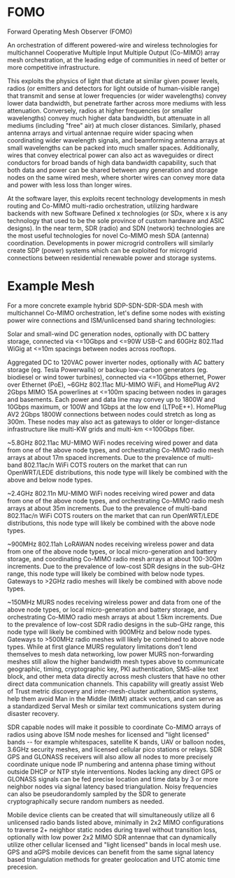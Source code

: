 # FOMO
Forward Operating Mesh Observer (FOMO)

An orchestration of different powered-wire and wireless technologies for multichannel Cooperative Multiple Input Multiple Output (Co-MIMO) array mesh orchestration, at the leading edge of communities in need of better or more competitive infrastructure. 

This exploits the physics of light that dictate at similar given power levels, radios (or emitters and detectors for light outside of human-visible range) that transmit and sense at lower frequencies (or wider wavelengths) convey lower data bandwidth, but penetrate farther across more mediums with less attenuation. Conversely, radios at higher frequencies (or smaller wavelengths) convey much higher data bandwidth, but attenuate in all mediums (including "free" air) at much closer distances. Similarly, phased antenna arrays and virtual antennae require wider spacing when coordinating wider wavelength signals, and beamforming antenna arrays at small wavelengths can be packed into much smaller spaces. Additionally, wires that convey electrical power can also act as waveguides or direct conductors for broad bands of high data bandwidth capability, such that both data and power can be shared between any generation and storage nodes on the same wired mesh, where shorter wires can convey more data and power with less loss than longer wires.

At the software layer, this exploits recent technology developments in mesh routing and Co-MIMO multi-radio orchestration, utilizing hardware backends with new Software Defined x technologies (or SDx, where x is any technology that used to be the sole province of custom hardware and ASIC designs). In the near term, SDR (radio) and SDN (network) technologies are the most useful technologies for novel Co-MIMO mesh SDA (antenna) coordination. Developments in power microgrid controllers will similarly create SDP (power) systems which can be exploited for microgrid connections between residential renewable power and storage systems.

# Example Mesh
For a more concrete example hybrid SDP-SDN-SDR-SDA mesh with multichannel Co-MIMO orchestration, let's define some nodes with existing power wire connections and ISM/unlicensed band sharing technologies:

Solar and small-wind DC generation nodes, optionally with DC battery storage, connected via <=10Gbps and <=90W USB-C and 60GHz 802.11ad WiGig at <=10m spacings between nodes across rooftops.

Aggregated DC to 120VAC power inverter nodes, optionally with AC battery storage (eg. Tesla Powerwalls) or backup low-carbon generators (eg. biodiesel or wind tower turbines), connected via <=10Gbps ethernet, Power over Ethernet (PoE), ~6GHz 802.11ac MU-MIMO WiFi, and HomePlug AV2 2Gbps MIMO 15A powerlines at <=100m spacing between nodes in garages and basements. Each power and data line may convey up to 1800W and 10Gbps maximum, or 100W and 1Gbps at the low end (LTPoE++). HomePlug AV2 2Gbps 1800W connections between nodes could stretch as long as 300m. These nodes may also act as gateways to older or longer-distance infrastructure like multi-KW grids and multi-km <=100Gbps fiber.

~5.8GHz 802.11ac MU-MIMO WiFi nodes receiving wired power and data from one of the above node types, and orchestrating Co-MIMO radio mesh arrays at about 17m spaced increments. Due to the prevalence of multi-band 802.11ac/n WiFi COTS routers on the market that can run OpenWRT/LEDE distributions, this node type will likely be combined with the above and below node types.

~2.4GHz 802.11n MU-MIMO WiFi nodes receiving wired power and data from one of the above node types, and orchestrating Co-MIMO radio mesh arrays at about 35m increments. Due to the prevalence of multi-band 802.11ac/n WiFi COTS routers on the market that can run OpenWRT/LEDE distributions, this node type will likely be combined with the above node types.

~900MHz 802.11ah LoRAWAN nodes receiving wireless power and data from one of the above node types, or local micro-generation and battery storage, and coordinating Co-MIMO radio mesh arrays at about 100-300m increments. Due to the prevalence of low-cost SDR designs in the sub-GHz range, this node type will likely be combined with below node types. Gateways to >2GHz radio meshes will likely be combined with above node types.

~150MHz MURS nodes receiving wireless power and data from one of the above node types, or local micro-generation and battery storage, and orchestrating Co-MIMO radio mesh arrays at about 1.5km increments. Due to the prevalence of low-cost SDR radio designs in the sub-GHz range, this node type will likely be combined with 900MHz and below node types. Gateways to >500MHz radio meshes will likely be combined to above node types. While at first glance MURS regulatory limitations don't lend themselves to mesh data networking, low power MURS non-forwarding meshes still allow the higher bandwidth mesh types above to communicate geographic, timing, cryptographic key, PKI authentication, SMS-alike text block, and other meta data directly across mesh clusters that have no other direct data communication channels. This capability will greatly assist Web of Trust metric discovery and inter-mesh-cluster authentication systems, help them avoid Man in the Middle (MitM) attack vectors, and can serve as a standardized Serval Mesh or similar text communications system during disaster recovery.

SDR capable nodes will make it possible to coordinate Co-MIMO arrays of radios using above ISM node meshes for licensed and "light licensed" bands -- for example whitespaces, satellite K bands, UAV or balloon nodes, 3.6GHz security meshes, and licensed cellular pico stations or relays. SDR GPS and GLONASS receivers will also allow all nodes to more precisely coordinate unique node IP numbering and antenna phase timing without outside DHCP or NTP style interventions. Nodes lacking any direct GPS or GLONASS signals can be fed precise location and time data by 3 or more neighbor nodes via signal latency based triangulation. Noisy frequencies can also be pseudorandomly sampled by the SDR to generate cryptographically secure random numbers as needed.

Mobile device clients can be created that will simultaneously utilize all 6 unlicensed radio bands listed above, minimally in 2x2 MIMO configurations to traverse 2+ neighbor static nodes during travel without transition loss, optionally with low power 2x2 MIMO SDR antennae that can dynamically utilize other cellular licensed and "light licensed" bands in local mesh use. GPS and aGPS mobile devices can benefit from the same signal latency based triangulation methods for greater geolocation and UTC atomic time precesion. 
